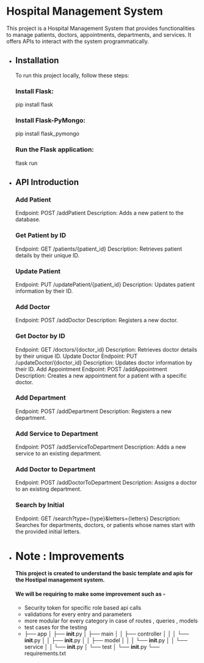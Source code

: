 # Hospital Management System

This project is a Hospital Management System that provides functionalities to manage patients, doctors, appointments, departments, and services. It offers APIs to interact with the system programmatically.

- ## Installation
     To run this project locally, follow these steps:

     ### Install Flask:
     pip install flask

     ### Install Flask-PyMongo:
     pip install flask_pymongo

     ### Run the Flask application:
     flask run

- ## API Introduction

     ### Add Patient
     Endpoint: POST /addPatient
     Description: Adds a new patient to the database.

     ### Get Patient by ID
     Endpoint: GET /patients/{patient_id}
     Description: Retrieves patient details by their unique ID.

     ### Update Patient
     Endpoint: PUT /updatePatient/{patient_id}
     Description: Updates patient information by their ID.

     ### Add Doctor
     Endpoint: POST /addDoctor
     Description: Registers a new doctor.

     ### Get Doctor by ID
     Endpoint: GET /doctors/{doctor_id}
     Description: Retrieves doctor details by their unique ID.
     Update Doctor
     Endpoint: PUT /updateDoctor/{doctor_id}
     Description: Updates doctor information by their ID.
     Add Appointment
     Endpoint: POST /addAppointment
     Description: Creates a new appointment for a patient with a specific doctor.

     ### Add Department
     Endpoint: POST /addDepartment
     Description: Registers a new department.

     ### Add Service to Department
     Endpoint: POST /addServiceToDepartment
     Description: Adds a new service to an existing department.

     ### Add Doctor to Department
     Endpoint: POST /addDoctorToDepartment
     Description: Assigns a doctor to an existing department.

     ### Search by Initial
     Endpoint: GET /search?type={type}&letters={letters}
     Description: Searches for departments, doctors, or patients whose names start with the provided initial letters.

- # Note : Improvements
    #### This project is created to understand the basic template and apis for the Hostipal management system.
    #### We will be requiring to make some improvement such as - 

     - Security token for specific role based api calls
     - validations for every entry and parameters
     - more modular for every category in case of routes , queries , models
     - test cases for the testing
     - ├── app
       │   ├── __init__.py
       │   ├── main
       │   │   ├── controller
       │   │   │   └── __init__.py
       │   │   ├── __init__.py
       │   │   ├── model
       │   │   │   └── __init__.py
       │   │   └── service
       │   │       └── __init__.py
       │   └── test
       │       └── __init__.py
       └── requirements.txt
